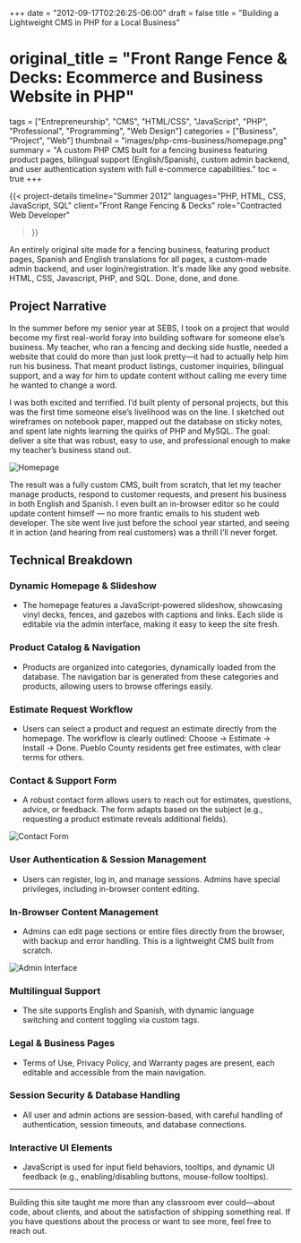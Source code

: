 +++
date = "2012-09-17T02:26:25-06:00"
draft = false
title = "Building a Lightweight CMS in PHP for a Local Business"
# original_title = "Front Range Fence & Decks: Ecommerce and Business Website in PHP"
tags = ["Entrepreneurship", "CMS", "HTML/CSS", "JavaScript", "PHP", "Professional", "Programming", "Web Design"]
categories = ["Business", "Project", "Web"]
thumbnail = "images/php-cms-business/homepage.png"
summary = "A custom PHP CMS built for a fencing business featuring product pages, bilingual support (English/Spanish), custom admin backend, and user authentication system with full e-commerce capabilities."
toc = true
+++

{{< project-details
  timeline="Summer 2012"
  languages="PHP, HTML, CSS, JavaScript, SQL"
  client="Front Range Fencing & Decks"
  role="Contracted Web Developer"
>}}

An entirely original site made for a fencing business, featuring product pages, Spanish and English translations for all pages, a custom-made admin backend, and user login/registration. It's made like any good website. HTML, CSS, Javascript, PHP, and SQL. Done, done, and done.

## Project Narrative

In the summer before my senior year at SEBS, I took on a project that would become my first real-world foray into building software for someone else’s business. My teacher, who ran a fencing and decking side hustle, needed a website that could do more than just look pretty—it had to actually help him run his business. That meant product listings, customer inquiries, bilingual support, and a way for him to update content without calling me every time he wanted to change a word.

I was both excited and terrified. I’d built plenty of personal projects, but this was the first time someone else’s livelihood was on the line. I sketched out wireframes on notebook paper, mapped out the database on sticky notes, and spent late nights learning the quirks of PHP and MySQL. The goal: deliver a site that was robust, easy to use, and professional enough to make my teacher’s business stand out.

![Homepage](../../images/php-cms-business/homepage.png)

The result was a fully custom CMS, built from scratch, that let my teacher manage products, respond to customer requests, and present his business in both English and Spanish. I even built an in-browser editor so he could update content himself — no more frantic emails to his student web developer. The site went live just before the school year started, and seeing it in action (and hearing from real customers) was a thrill I’ll never forget.

## Technical Breakdown

### Dynamic Homepage & Slideshow
- The homepage features a JavaScript-powered slideshow, showcasing vinyl decks, fences, and gazebos with captions and links. Each slide is editable via the admin interface, making it easy to keep the site fresh.

### Product Catalog & Navigation
- Products are organized into categories, dynamically loaded from the database. The navigation bar is generated from these categories and products, allowing users to browse offerings easily.

### Estimate Request Workflow
- Users can select a product and request an estimate directly from the homepage. The workflow is clearly outlined: Choose → Estimate → Install → Done. Pueblo County residents get free estimates, with clear terms for others.

### Contact & Support Form
- A robust contact form allows users to reach out for estimates, questions, advice, or feedback. The form adapts based on the subject (e.g., requesting a product estimate reveals additional fields).

![Contact Form](../../images/php-cms-business/contact.png)

### User Authentication & Session Management
- Users can register, log in, and manage sessions. Admins have special privileges, including in-browser content editing.

### In-Browser Content Management
- Admins can edit page sections or entire files directly from the browser, with backup and error handling. This is a lightweight CMS built from scratch.

![Admin Interface](../../images/php-cms-business/admin.png)

### Multilingual Support
- The site supports English and Spanish, with dynamic language switching and content toggling via custom tags.

### Legal & Business Pages
- Terms of Use, Privacy Policy, and Warranty pages are present, each editable and accessible from the main navigation.

### Session Security & Database Handling
- All user and admin actions are session-based, with careful handling of authentication, session timeouts, and database connections.

### Interactive UI Elements
- JavaScript is used for input field behaviors, tooltips, and dynamic UI feedback (e.g., enabling/disabling buttons, mouse-follow tooltips).

---

Building this site taught me more than any classroom ever could—about code, about clients, and about the satisfaction of shipping something real. If you have questions about the process or want to see more, feel free to reach out.
